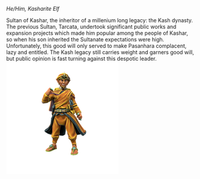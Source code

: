 *He/Him, Kasharite Elf*

Sultan of Kashar, the inheritor of a millenium long legacy: the Kash dynasty. The previous Sultan, Tarcata, undertook significant public works and expansion projects which made him popular among the people of Kashar, so when his son inherited the Sultanate expectations were high. Unfortunately, this good will only served to make Pasanhara complacent, lazy and entitled. The Kash legacy still carries weight and garners good will, but public opinion is fast turning against this despotic leader.
![](../../_assets/people/kashar/KashPasanhara.png)